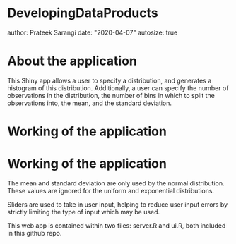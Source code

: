 DevelopingDataProducts
========================================================
author: Prateek Sarangi
date: "2020-04-07"
autosize: true

About the application
========================================================
This Shiny app allows a user to specify a distribution, and generates a histogram of this distribution. Additionally, a user can specify the number of observations in the distribution, the number of bins in which to split the observations into, the mean, and the standard deviation.

Working of the application
========================================================


Working of the application
========================================================
The mean and standard deviation are only used by the normal distribution. These values are ignored for the uniform and exponential distributions.

Sliders are used to take in user input, helping to reduce user input errors by strictly limiting the type of input which may be used.

This web app is contained within two files: server.R and ui.R, both included in this github repo.
